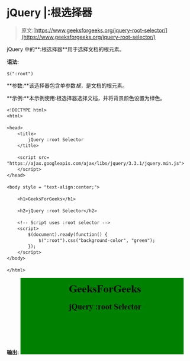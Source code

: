 # jQuery |:根选择器

> 原文:[https://www.geeksforgeeks.org/jquery-root-selector/](https://www.geeksforgeeks.org/jquery-root-selector/)

jQuery 中的**:根选择器**用于选择文档的根元素。

**语法:**

```
$(":root")
```

**参数:**该选择器包含单参数*根*，是文档的根元素。

**示例:**本示例使用:根选择器选择文档，并将背景颜色设置为绿色。

```
<!DOCTYPE html>
<html>

<head> 
    <title>
        jQuery :root Selector
    </title>

    <script src=
"https://ajax.googleapis.com/ajax/libs/jquery/3.3.1/jquery.min.js">
    </script>
</head> 

<body style = "text-align:center;">

    <h1>GeeksForGeeks</h1>

    <h2>jQuery :root Selector</h2>

    <!-- Script uses :root selector -->
    <script>
        $(document).ready(function() {
            $(":root").css("background-color", "green");
        });
    </script>
</body>

</html>
```

**输出:**
![](img/2256e72a4d2ec2b3b1575262a726f480.png)